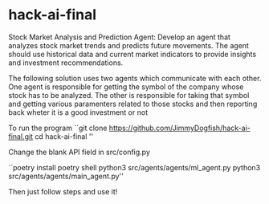 # hack-ai-final
Stock Market Analysis and Prediction Agent: Develop an agent that analyzes stock market trends and predicts future movements. The agent should use historical data and current market indicators to provide insights and investment recommendations.

The following solution uses two agents which communicate with each other. One agent is responsible for getting the symbol of the company whose stock has to be analyzed. The other is responsible for taking that symbol and getting various paramenters related to those stocks and then reporting back wheter it is a good investment or not 

To run the program
``git clone https://github.com/JimmyDogfish/hack-ai-final.git
  cd hack-ai-final ''

Change the blank API field in src/config.py

``poetry install
poetry shell
python3 src/agents/agents/ml_agent.py
python3 src/agents/agents/main_agent.py''

Then just follow steps and use it!

